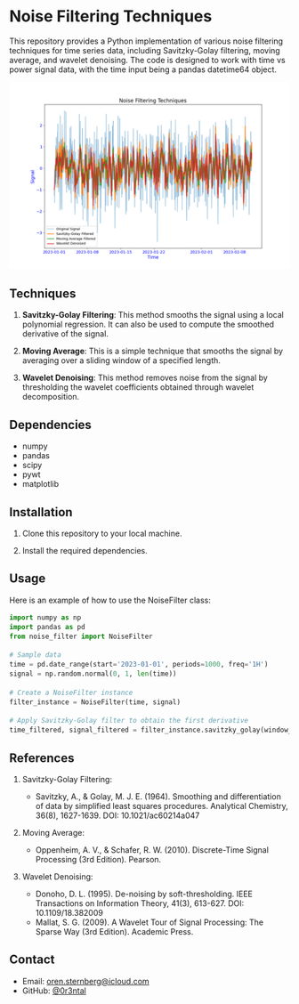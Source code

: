 # Noise Filtering Techniques

This repository provides a Python implementation of various noise filtering techniques for time series data, including Savitzky-Golay filtering, moving average, and wavelet denoising. The code is designed to work with time vs power signal data, with the time input being a pandas datetime64 object.

![filtering example for random noise](./noise_filter_example.png)

## Techniques

1. **Savitzky-Golay Filtering**: This method smooths the signal using a local polynomial regression. It can also be used to compute the smoothed derivative of the signal.

2. **Moving Average**: This is a simple technique that smooths the signal by averaging over a sliding window of a specified length.

3. **Wavelet Denoising**: This method removes noise from the signal by thresholding the wavelet coefficients obtained through wavelet decomposition.

## Dependencies

- numpy
- pandas
- scipy
- pywt
- matplotlib

## Installation

1. Clone this repository to your local machine.

2. Install the required dependencies.


## Usage

Here is an example of how to use the NoiseFilter class:

```python
import numpy as np
import pandas as pd
from noise_filter import NoiseFilter

# Sample data
time = pd.date_range(start='2023-01-01', periods=1000, freq='1H')
signal = np.random.normal(0, 1, len(time))

# Create a NoiseFilter instance
filter_instance = NoiseFilter(time, signal)

# Apply Savitzky-Golay filter to obtain the first derivative
time_filtered, signal_filtered = filter_instance.savitzky_golay(window_length=7, polyorder=3, deriv=1)
```

## References

1. Savitzky-Golay Filtering:
   - Savitzky, A., & Golay, M. J. E. (1964). Smoothing and differentiation of data by simplified least squares procedures. Analytical Chemistry, 36(8), 1627-1639. DOI: 10.1021/ac60214a047

2. Moving Average:
   - Oppenheim, A. V., & Schafer, R. W. (2010). Discrete-Time Signal Processing (3rd Edition). Pearson.

3. Wavelet Denoising:
   - Donoho, D. L. (1995). De-noising by soft-thresholding. IEEE Transactions on Information Theory, 41(3), 613-627. DOI: 10.1109/18.382009
   - Mallat, S. G. (2009). A Wavelet Tour of Signal Processing: The Sparse Way (3rd Edition). Academic Press.


## Contact 

- Email: oren.sternberg@icloud.com
- GitHub: [@0r3ntal](https://github.com/0r3ntal)